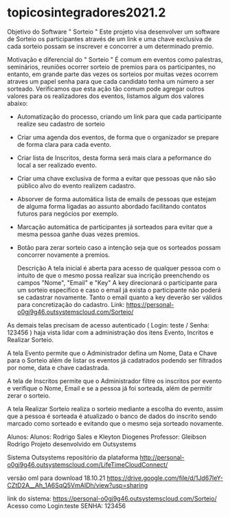 # topicosintegradores2021.2

  Objetivo do Software " Sorteio "
Este projeto visa desenvolver um software de Sorteio os participantes através de um link e uma chave exclusiva de cada sorteio possam se inscrever e concorrer a um determinado premio.

  Motivação e diferencial do " Sorteio "
É comum em eventos como palestras, seminários, reuniões ocorrer sorteio de premios para os participantes, no entanto, em grande parte das vezes os sorteios por muitas vezes ocorrem atraves um papel senha para que cada candidato tenha um número a ser sorteado.
Verificamos que esta ação tão comum pode agregar outros valores para os realizadores dos eventos, listamos algum dos valores abaixo:
- Automatização do processo, criando um link para que cada participante realize seu cadastro de sorteio
- Criar uma agenda dos eventos, de forma que o organizador se prepare de forma clara para cada evento.
- Criar lista de Inscritos, desta forma será mais clara a peformance do local a ser realizado evento.
- Criar uma chave exclusiva de forma a evitar que pessoas que não são público alvo do evento realizem cadastro.
- Absorver de forma automática lista de emails de pessoas que estejam de alguma forma ligadas ao assunto abordado facilitando contatos futuros para negócios por exemplo.
- Marcação automática de participantes já sorteados para evitar que a mesma pessoa ganhe duas vezes premios.
- Botão para zerar sorteio caso a intenção seja que os sorteados possam concorrer novamente a premios.

  Descrição
A tela inicial é aberta para acesso de qualquer pessoa com o intuito de que o mesmo possa realizar sua incrição preenchendo os campos "Nome", "Email" e "Key"
A key direcionará o participante para um sorteio específico e caso o email já exista o participante não poderá se cadastrar novamente.
Tanto o email quanto a key deverão ser válidos para concretização do cadastro.
Link: https://personal-o0gj9g46.outsystemscloud.com/Sorteio/

As demais telas precisam de acesso autenticado ( Login: teste / Senha: 123456 ) haja vista lidar com a administração dos itens Evento, Incritos e Realizar Sorteio.

A tela Evento permite que o Administrador defina um Nome, Data e Chave para o Sorteio além de listar os eventos já cadatrados podendo ser filtrados por nome, data e chave cadastrada.

A tela de Inscritos permite que o Administrador filtre os inscritos por evento e verifique o Nome, Email e se a pessoa já foi sorteada, além de permitir zerar o sorteio.

A tela Realizar Sorteio realiza o sorteio mediante a escolha do evento, assim que a pessoa é sorteada é atualizado o banco de dados do inscrito sendo marcado como sorteado e evitando que o mesmo seja sorteado novamente.


Alunos: Alunos: Rodrigo Sales e Kleyton Diogenes
Professor: Gleibson Rodrigo
Projeto desenvolvido em Outsystems

Sistema Outsystems repositório da plataforma http://personal-o0gj9g46.outsystemscloud.com/LifeTimeCloudConnect/

versão oml para download 18.10.21 https://drive.google.com/file/d/1Jd67leY-CZtD2A__Ah_1A6SqQ5VmAIDh/view?usp=sharing

link do sistema: https://personal-o0gj9g46.outsystemscloud.com/Sorteio/
Acesso como Login:teste SENHA: 123456 
